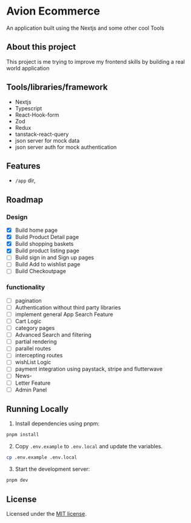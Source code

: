 # Avion Ecommerce

An application built using the Nextjs and some other cool Tools

## About this project

This project is me trying to improve my frontend skills by building a real world application

## Tools/libraries/framework

- Nextjs
- Typescript
- React-Hook-form
- Zod
- Redux
- tanstack-react-query
- json server for mock data
- json server auth for mock authentication

## Features

- `/app` dir,

## Roadmap

### Design

- [x] Build home page
- [x] Build Product Detail page
- [x] Build shopping baskets
- [x] Build product listing page
- [ ] Build sign in and Sign up pages
- [ ] Build Add to wishlist page
- [ ] Build Checkoutpage

### functionality

- [ ] pagination
- [ ] Authentication without third party libraries
- [ ] implement general App Search Feature
- [ ] Cart Logic
- [ ] category pages
- [ ] Advanced Search and filtering
- [ ] partial rendering
- [ ] parallel routes
- [ ] intercepting routes
- [ ] wishList Logic
- [ ] payment integration using paystack, stripe and flutterwave
- [ ] News-
- [ ] Letter Feature
- [ ] Admin Panel

## Running Locally

1. Install dependencies using pnpm:

```sh
pnpm install
```

2.  Copy `.env.example` to `.env.local` and update the variables.

```sh
cp .env.example .env.local
```

3. Start the development server:

```sh
pnpm dev
```

## License

Licensed under the [MIT license](https://github.com/...).
